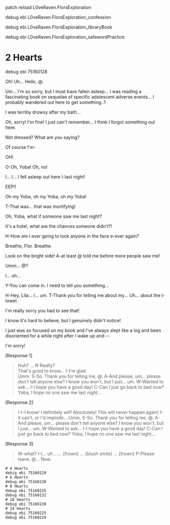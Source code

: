 patch reload L0veRaven.FlorsExploration

debug ebi L0veRaven.FlorsExploration_confession

debug ebi L0veRaven.FlorsExploration_libraryBook

debug ebi L0veRaven.FlorsExploration_safewordPractice

# 2 Hearts
debug ebi 75160128

Oh! Uh... Hello, @.</br>

Um... I'm so sorry, but I must have fallen asleep... I was reading a fascinating book on sequelae of specific adolescent adverse events... I probably wandered out here to get something..?

I was terriby drowsy after my bath...</br>

Oh, sorry! I'm fine! I just can't remember... I think I forgot something out here.</br>

Not dressed? What are you saying?</br>

Of course I'm-</br>

OH!</br>

O-Oh, Yoba! Oh, no!</br>

I... I... I fell asleep out here l-last night!</br>

EEP!!</br>

Oh my Yoba, oh my Yoba, oh my Yoba!</br>

T-That was... that was mortifying!</br>

Oh, Yoba, what if someone saw me last night?</br>

It's a hotel, what are the chances someone didn't?!</br>

H-How am I ever going to look anyone in the face e-ever again?</br>

Breathe, Flor. Breathe.</br>

Look on the bright side! A-at least @ told me before more people saw me!</br>

Umm... @?</br>

I... uh...</br>

Y-You can come in. I need to tell you something...</br>

H-Hey, Lila... I... um. T-Thank you for telling me about my... Uh... about the t-towel.</br>

I'm really sorry you had to see that!</br>

I know it's hard to believe, but I genuinely didn't notice!</br>

I just was so focused on my book and I've always slept like a log and been disoriented for a while right after I wake up and---</br>

I'm sorry!</br>

[Response 1]</br>
>    Huh? ... R-Really?</br>
>    That's good to know... I-I'm glad.</br>
>    Umm. S-So.
>    Thank you for telling me, @. A-And please, um... please don't tell anyone else?
>    I know you won't, but I just... um. W-Wanted to ask...
>    I-I hope you have a good day!
>    C-Can I just go back to bed now?
>    Yoba, I hope no one saw me last night...

[Response 2]
>    I-I-I know! I definitely will! Absolutely!
>    This will never happen again!
>    I-it can't, or I'd implode...
>    Umm. S-So.
>    Thank you for telling me, @. A-And please, um... please don't tell anyone else?
>    I know you won't, but I just... um. W-Wanted to ask...
>    I-I hope you have a good day!
>    C-Can I just go back to bed now?
>    Yoba, I hope no one saw me last night...

[Response 3]
>    W-what? I-I... uh...
>    ... {frown}
>    ... {blush smile}
>    ... {frown}
>    P-Please leave, @...
>    Now.
```
# 4 Hearts
debig ebi 75160129
# 6 Hearts
debug ebi 75160130
# 8 Hearts
debug ebi 75160225
debug ebi 75160132
# 10 Hearts
debug ebi 75160130
# 14 Hearts
debug ebi 75160225
debug ebi 75160226